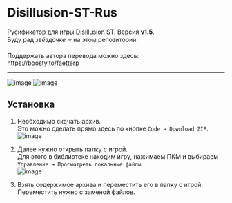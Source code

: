 # Disillusion-ST-Rus

Русификатор для игры [Disillusion ST](https://store.steampowered.com/app/2775370). Версия **v1.5**.  
Буду рад *звёздочке ⭐* на этом репозитории.

Поддержать автора перевода можно здесь:  
https://boosty.to/faetterp

---

![image](https://github.com/FaetterP/Disillusion-ST-Rus/assets/56697273/ed518220-a240-4c11-ac1c-2b785b11ebbf)
![image](https://github.com/user-attachments/assets/b16e5d1a-3112-48dc-ae49-41e6187b04bb)

## Установка

1) Необходимо скачать архив.  
Это можно сделать прямо здесь по кнопке `Code → Download ZIP`.  
![image](https://github.com/FaetterP/Disillusion-ST-Rus/assets/56697273/9b0870b7-cf57-4740-a4cd-c5bf4efdc5ec)

2) Далее нужно открыть папку с игрой.  
Для этого в библиотеке находим игру, нажимаем ПКМ и выбираем `Управление → Просмотреть локальные файлы`.  
![image](https://github.com/user-attachments/assets/ce254c13-2d8e-4f01-ada8-04edf9ffdfa0)

3) Взять содержимое архива и переместить его в папку с игрой. Переместить нужно с заменой файлов.
